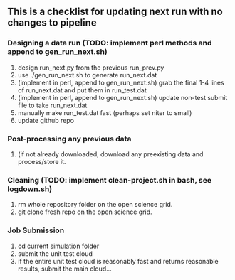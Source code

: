 ## This is a checklist for updating next run with no changes to pipeline

### Designing a data run (TODO: implement perl methods and append to gen_run_next.sh)
1. design run_next.py from the previous run_prev.py
1. use ./gen_run_next.sh to generate run_next.dat
1. (implement in perl, append to gen_run_next.sh) grab the final 1-4 lines of run_next.dat and put them in run_test.dat
1. (implement in perl, append to gen_run_next.sh) update non-test submit file to take run_next.dat
1. manually make run_test.dat fast (perhaps set niter to small)
1. update github repo

### Post-processing any previous data
1. (if not already downloaded, download any preexisting data and process/store it.

### Cleaning (TODO: implement clean-project.sh in bash, see logdown.sh)
1. rm whole repository folder on the open science grid.
1. git clone fresh repo on the open science grid.

### Job Submission
1. cd current simulation folder
1. submit the unit test cloud
1. if the entire unit test cloud is reasonably fast and returns reasonable results, submit the main cloud...
